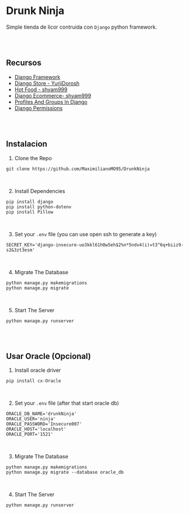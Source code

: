 # Drunk Ninja
Simple tienda de licor contruida con `Django` python framework.

</br>
</br>

## Recursos
- [Django Framework](https://www.djangoproject.com/)
- [Django Store - YuriiDorosh](https://github.com/YuriiDorosh/django-store)
- [Hot Food - shyam999](https://github.com/shyam999/Hot-Food)
- [Django Ecommerce- shyam999](https://github.com/shyam999/Django-ecommerce)
- [Profiles And Groups In Django](https://www.scaler.com/topics/django/profiles-and-groups-in-django/)
- [Django Permissions](https://testdriven.io/blog/django-permissions/)

</br>
</br>

## Instalacion
1. Clone the Repo
```
git clone https://github.com/MaximilianoMO95/DrunkNinja
```

</br>

2. Install Dependencies
```
pip install django
pip install python-dotenv
pip install Pillow
```

</br>

3. Set your `.env` file (you can use open ssh to generate a key)
```
SECRET_KEY='django-insecure-uo3kkl61h0w5eh$2%n*5ndv4(i)=t3^6q+biiz9-s2&3zt3esm'
```

</br>

4. Migrate The Database
```
python manage.py makemigrations
python manage.py migrate
```

</br>

5. Start The Server
```
python manage.py runserver
```

</br>
</br>

## Usar Oracle (Opcional)
1. Install oracle driver
```
pip install cx-Oracle
```

</br>

2. Set your `.env` file (after that start oracle db)
```
ORACLE_DB_NAME='drunkNinja'
ORACLE_USER='ninja'
ORACLE_PASSWORD='Insecure007'
ORACLE_HOST='localhost'
ORACLE_PORT='1521'
```

</br>

3. Migrate The Database
```
python manage.py makemigrations
python manage.py migrate --database oracle_db
```

</br>

4. Start The Server
```
python manage.py runserver
```
